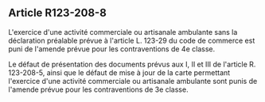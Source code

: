 Article R123-208-8
----
L'exercice d'une activité commerciale ou artisanale ambulante sans la
déclaration préalable prévue à l'article L. 123-29 du code de commerce est puni
de l'amende prévue pour les contraventions de 4e classe.

Le défaut de présentation des documents prévus aux I, II et III de l'article R.
123-208-5, ainsi que le défaut de mise à jour de la carte permettant l'exercice
d'une activité commerciale ou artisanale ambulante sont punis de l'amende prévue
pour les contraventions de 3e classe.
